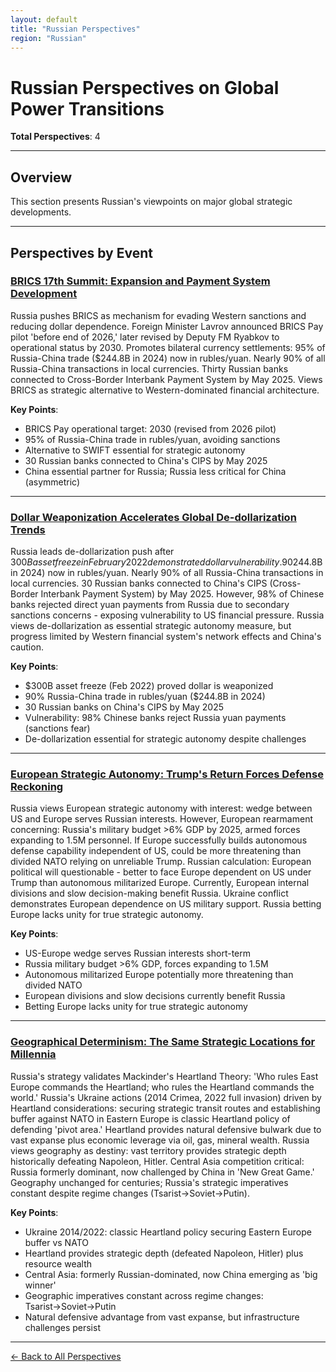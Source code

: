 ```yaml
---
layout: default
title: "Russian Perspectives"
region: "Russian"
---
```


# Russian Perspectives on Global Power Transitions

**Total Perspectives**: 4

---

## Overview

This section presents Russian's viewpoints on major global strategic developments.

---

## Perspectives by Event

### [BRICS 17th Summit: Expansion and Payment System Development](/events/brics-17th-summit-expansion-and-payment-system-development)

Russia pushes BRICS as mechanism for evading Western sanctions and reducing dollar dependence. Foreign Minister Lavrov announced BRICS Pay pilot 'before end of 2026,' later revised by Deputy FM Ryabkov to operational status by 2030. Promotes bilateral currency settlements: 95% of Russia-China trade ($244.8B in 2024) now in rubles/yuan. Nearly 90% of all Russia-China transactions in local currencies. Thirty Russian banks connected to Cross-Border Interbank Payment System by May 2025. Views BRICS as strategic alternative to Western-dominated financial architecture.

**Key Points**:
- BRICS Pay operational target: 2030 (revised from 2026 pilot)
- 95% of Russia-China trade in rubles/yuan, avoiding sanctions
- Alternative to SWIFT essential for strategic autonomy
- 30 Russian banks connected to China's CIPS by May 2025
- China essential partner for Russia; Russia less critical for China (asymmetric)

---

### [Dollar Weaponization Accelerates Global De-dollarization Trends](/events/dollar-weaponization-accelerates-global-de-dollarization-trends)

Russia leads de-dollarization push after $300B asset freeze in February 2022 demonstrated dollar vulnerability. 90% of Russia-China trade ($244.8B in 2024) now in rubles/yuan. Nearly 90% of all Russia-China transactions in local currencies. 30 Russian banks connected to China's CIPS (Cross-Border Interbank Payment System) by May 2025. However, 98% of Chinese banks rejected direct yuan payments from Russia due to secondary sanctions concerns - exposing vulnerability to US financial pressure. Russia views de-dollarization as essential strategic autonomy measure, but progress limited by Western financial system's network effects and China's caution.

**Key Points**:
- $300B asset freeze (Feb 2022) proved dollar is weaponized
- 90% Russia-China trade in rubles/yuan ($244.8B in 2024)
- 30 Russian banks on China's CIPS by May 2025
- Vulnerability: 98% Chinese banks reject Russia yuan payments (sanctions fear)
- De-dollarization essential for strategic autonomy despite challenges

---

### [European Strategic Autonomy: Trump's Return Forces Defense Reckoning](/events/european-strategic-autonomy-trumps-return-forces-defense-reckoning)

Russia views European strategic autonomy with interest: wedge between US and Europe serves Russian interests. However, European rearmament concerning: Russia's military budget >6% GDP by 2025, armed forces expanding to 1.5M personnel. If Europe successfully builds autonomous defense capability independent of US, could be more threatening than divided NATO relying on unreliable Trump. Russian calculation: European political will questionable - better to face Europe dependent on US under Trump than autonomous militarized Europe. Currently, European internal divisions and slow decision-making benefit Russia. Ukraine conflict demonstrates European dependence on US military support. Russia betting Europe lacks unity for true strategic autonomy.

**Key Points**:
- US-Europe wedge serves Russian interests short-term
- Russia military budget >6% GDP, forces expanding to 1.5M
- Autonomous militarized Europe potentially more threatening than divided NATO
- European divisions and slow decisions currently benefit Russia
- Betting Europe lacks unity for true strategic autonomy

---

### [Geographical Determinism: The Same Strategic Locations for Millennia](/events/geographical-determinism-the-same-strategic-locations-for-millennia)

Russia's strategy validates Mackinder's Heartland Theory: 'Who rules East Europe commands the Heartland; who rules the Heartland commands the world.' Russia's Ukraine actions (2014 Crimea, 2022 full invasion) driven by Heartland considerations: securing strategic transit routes and establishing buffer against NATO in Eastern Europe is classic Heartland policy of defending 'pivot area.' Heartland provides natural defensive bulwark due to vast expanse plus economic leverage via oil, gas, mineral wealth. Russia views geography as destiny: vast territory provides strategic depth historically defeating Napoleon, Hitler. Central Asia competition critical: Russia formerly dominant, now challenged by China in 'New Great Game.' Geography unchanged for centuries; Russia's strategic imperatives constant despite regime changes (Tsarist→Soviet→Putin).

**Key Points**:
- Ukraine 2014/2022: classic Heartland policy securing Eastern Europe buffer vs NATO
- Heartland provides strategic depth (defeated Napoleon, Hitler) plus resource wealth
- Central Asia: formerly Russian-dominated, now China emerging as 'big winner'
- Geographic imperatives constant across regime changes: Tsarist→Soviet→Putin
- Natural defensive advantage from vast expanse, but infrastructure challenges persist

---


[← Back to All Perspectives](/perspectives/)
